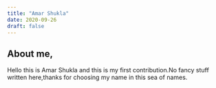 ```yaml
---
title: "Amar Shukla"
date: 2020-09-26
draft: false
---
```


## About me,

Hello this is Amar Shukla and this is my first contribution.No fancy stuff written here,thanks for choosing my name in this sea of names.